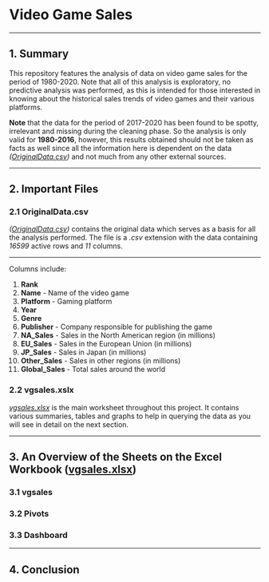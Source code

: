 # Video Game Sales

---

## 1. Summary

This repository features the analysis of data on video game sales for the period of 1980-2020. Note that all of this analysis is exploratory, no predictive analysis was performed, as this is intended for those interested in knowing about the historical sales trends of video games and their various platforms.

**Note** that the data for the period of 2017-2020 has been found to be spotty, irrelevant and missing during the cleaning phase. So the analysis is only valid for **1980-2016**, however, this results obtained should not be taken as facts as well since all the information here is dependent on the data _([OriginalData.csv](OriginalData.csv))_ and not much from any other external sources.

---

## 2. Important Files

### 2.1 OriginalData.csv

_([OriginalData.csv](OriginalData.csv))_ contains the original data which serves as a basis for all the analysis performed. The file is a _.csv_ extension with the data containing _16599_ active rows and _11_ columns.

---

Columns include:

1. **Rank**
2. **Name** - Name of the video game
3. **Platform** - Gaming platform
4. **Year**
5. **Genre**
6. **Publisher** - Company responsible for publishing the game
7. **NA_Sales** - Sales in the North American region (in millions)
8. **EU_Sales** - Sales in the European Union (in millions)
9. **JP_Sales** - Sales in Japan (in millions)
10. **Other_Sales** - Sales in other regions (in millions)
11. **Global_Sales** - Total sales around the world

### 2.2 vgsales.xslx

_[vgsales.xlsx](vgsales.xlsx)_ is the main worksheet throughout this project. It contains various summaries, tables and graphs to help in querying the data as you will see in detail on the next section.

---

## 3. An Overview of the Sheets on the Excel Workbook ([vgsales.xlsx](vgsales.xlsx))

### 3.1 vgsales

### 3.2 Pivots

### 3.3 Dashboard

---

## 4. Conclusion
